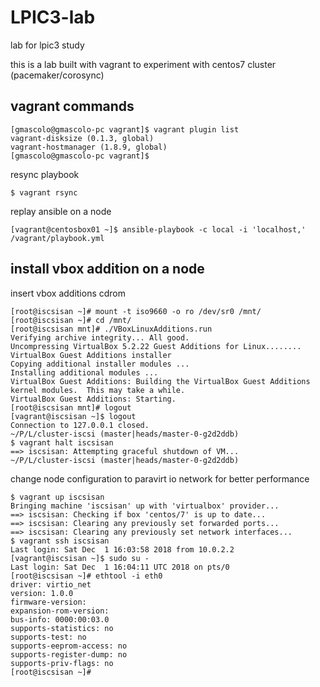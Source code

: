 # LPIC3-lab
lab for lpic3 study

this is a lab built with vagrant to experiment with centos7 cluster (pacemaker/corosync)

## vagrant commands

```
[gmascolo@gmascolo-pc vagrant]$ vagrant plugin list
vagrant-disksize (0.1.3, global)
vagrant-hostmanager (1.8.9, global)
[gmascolo@gmascolo-pc vagrant]$ 
```
resync playbook
```
$ vagrant rsync
```

replay ansible on a node
```
[vagrant@centosbox01 ~]$ ansible-playbook -c local -i 'localhost,' /vagrant/playbook.yml 
```

## install vbox addition on a node
insert vbox additions cdrom
```
[root@iscsisan ~]# mount -t iso9660 -o ro /dev/sr0 /mnt/
[root@iscsisan ~]# cd /mnt/
[root@iscsisan mnt]# ./VBoxLinuxAdditions.run 
Verifying archive integrity... All good.
Uncompressing VirtualBox 5.2.22 Guest Additions for Linux........
VirtualBox Guest Additions installer
Copying additional installer modules ...
Installing additional modules ...
VirtualBox Guest Additions: Building the VirtualBox Guest Additions kernel modules.  This may take a while.
VirtualBox Guest Additions: Starting.
[root@iscsisan mnt]# logout
[vagrant@iscsisan ~]$ logout
Connection to 127.0.0.1 closed.
~/P/L/cluster-iscsi (master|heads/master-0-g2d2ddb) 
$ vagrant halt iscsisan
==> iscsisan: Attempting graceful shutdown of VM...
~/P/L/cluster-iscsi (master|heads/master-0-g2d2ddb) 
```
change node configuration to paravirt io network for better performance
```
$ vagrant up iscsisan
Bringing machine 'iscsisan' up with 'virtualbox' provider...
==> iscsisan: Checking if box 'centos/7' is up to date...
==> iscsisan: Clearing any previously set forwarded ports...
==> iscsisan: Clearing any previously set network interfaces...
$ vagrant ssh iscsisan
Last login: Sat Dec  1 16:03:58 2018 from 10.0.2.2
[vagrant@iscsisan ~]$ sudo su -
Last login: Sat Dec  1 16:04:11 UTC 2018 on pts/0
[root@iscsisan ~]# ethtool -i eth0
driver: virtio_net
version: 1.0.0
firmware-version: 
expansion-rom-version: 
bus-info: 0000:00:03.0
supports-statistics: no
supports-test: no
supports-eeprom-access: no
supports-register-dump: no
supports-priv-flags: no
[root@iscsisan ~]# 
```
